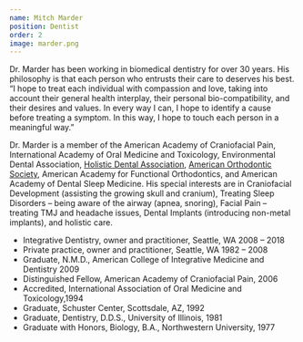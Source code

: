 ```yaml
---
name: Mitch Marder
position: Dentist
order: 2
image: marder.png
---
```

Dr. Marder has been working in biomedical dentistry for over 30 years. His philosophy is that each person who entrusts their care to deserves his best. “I hope to treat each individual with compassion and love, taking into account their general health interplay, their personal bio-compatibility, and their desires and values. In every way I can, I hope to identify a cause before treating a symptom. In this way, I hope to touch each person in a meaningful way.”

Dr. Marder is a member of the American Academy of Craniofacial Pain, International Academy of Oral Medicine and Toxicology, Environmental Dental Association, [Holistic Dental Association](www.holisticdental.org), [American Orthodontic Society](www.orthodontics.com), American Academy for Functional Orthodontics, and American Academy of Dental Sleep Medicine. His special interests are in Craniofacial Development (assisting the growing skull and cranium), Treating Sleep Disorders – being aware of the airway (apnea, snoring), Facial Pain – treating TMJ and headache issues, Dental Implants (introducing non-metal implants), and holistic care.

* Integrative Dentistry, owner and practitioner, Seattle, WA 2008 – 2018
* Private practice, owner and practitioner, Seattle, WA 1982 – 2008
* Graduate, N.M.D., American College of Integrative Medicine and Dentistry 2009
* Distinguished Fellow, American Academy of Craniofacial Pain, 2006
* Accredited, International Association of Oral Medicine and Toxicology,1994
* Graduate, Schuster Center, Scottsdale, AZ, 1992
* Graduate, Dentistry, D.D.S., University of Illinois, 1981
* Graduate with Honors, Biology, B.A., Northwestern University, 1977